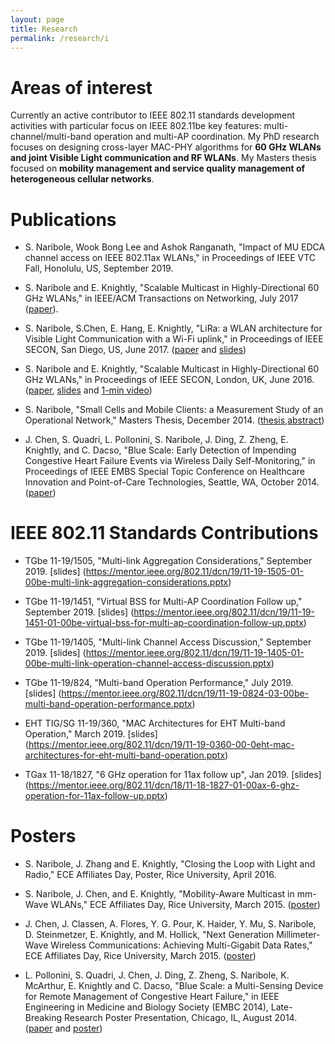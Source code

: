 ```yaml
---
layout: page
title: Research
permalink: /research/i
---
```


**Areas of interest**
=======

Currently an active contributor to IEEE 802.11 standards development activities with particular focus on IEEE 802.11be key features: multi-channel/multi-band operation and multi-AP coordination. My PhD research focuses on designing cross-layer MAC-PHY algorithms for **60 GHz WLANs and joint Visible Light communication and RF WLANs**. My Masters thesis focused on **mobility management and service quality management of heterogeneous cellular networks**.

**Publications**
=======
- S. Naribole, Wook Bong Lee and Ashok Ranganath, "Impact of MU EDCA channel access on IEEE 802.11ax WLANs," in Proceedings of IEEE VTC Fall, Honolulu, US, September 2019.

- S. Naribole and E. Knightly, "Scalable Multicast in Highly-Directional 60 GHz WLANs," in IEEE/ACM Transactions on Networking, July 2017 ([paper](http://ieeexplore.ieee.org/document/7968480/)).

- S. Naribole, S.Chen, E. Hang, E. Knightly, "LiRa: a WLAN architecture for Visible Light Communication with a Wi-Fi uplink," in Proceedings of IEEE SECON, San Diego, US, June 2017. ([paper](http://ieeexplore.ieee.org/document/7964932/) and [slides](http://networks.rice.edu/files/2017/06/SECON_FINAL-1go19fh.pdf))

- S. Naribole and E. Knightly, "Scalable Multicast in Highly-Directional 60 GHz WLANs," in Proceedings of IEEE SECON, London, UK, June 2016. ([paper](http://ieeexplore.ieee.org/document/7733014/), [slides](http://networks.rice.edu/files/2016/07/SECON_SDM_sharan-2257bi8.pdf) and [1-min video](https://www.youtube.com/watch?v=-bieBfboWNA))

- S. Naribole, "Small Cells and Mobile Clients: a Measurement Study of an Operational Network," Masters Thesis, December 2014. ([thesis](https://scholarship.rice.edu/handle/1911/88374),[abstract](https://scholarship.rice.edu/bitstream/handle/1911/88374/sharan_MS_abstract_final.pdf))

- J. Chen, S. Quadri, L. Pollonini, S. Naribole, J. Ding, Z. Zheng, E. Knightly, and C. Dacso, "Blue Scale: Early Detection of Impending Congestive Heart Failure Events via Wireless Daily Self-Monitoring," in Proceedings of IEEE EMBS Special Topic Conference on Healthcare Innovation and Point-of-Care Technologies, Seattle, WA, October 2014. ([paper](http://ieeexplore.ieee.org/document/7038875/))​

**IEEE 802.11 Standards Contributions**
=======

- TGbe 11-19/1505, "Multi-link Aggregation Considerations," September 2019. [slides] (https://mentor.ieee.org/802.11/dcn/19/11-19-1505-01-00be-multi-link-aggregation-considerations.pptx)

- TGbe 11-19/1451, "Virtual BSS for Multi-AP Coordination Follow up," September 2019. [slides] (https://mentor.ieee.org/802.11/dcn/19/11-19-1451-01-00be-virtual-bss-for-multi-ap-coordination-follow-up.pptx)

- TGbe 11-19/1405, "Multi-link Channel Access Discussion," September 2019. [slides] (https://mentor.ieee.org/802.11/dcn/19/11-19-1405-01-00be-multi-link-operation-channel-access-discussion.pptx)

- TGbe 11-19/824, "Multi-band Operation Performance," July 2019. [slides] (https://mentor.ieee.org/802.11/dcn/19/11-19-0824-03-00be-multi-band-operation-performance.pptx)

- EHT TIG/SG 11-19/360, "MAC Architectures for EHT Multi-band Operation," March 2019. [slides] (https://mentor.ieee.org/802.11/dcn/19/11-19-0360-00-0eht-mac-architectures-for-eht-multi-band-operation.pptx)

- TGax 11-18/1827, "6 GHz operation for 11ax follow up", Jan 2019. [slides] (https://mentor.ieee.org/802.11/dcn/18/11-18-1827-01-00ax-6-ghz-operation-for-11ax-follow-up.pptx)


**Posters**
=======

- S. Naribole, J. Zhang and E. Knightly, "Closing the Loop with Light and Radio," ECE Affiliates Day, Poster, Rice University, April 2016.

- S. Naribole, J. Chen, and E. Knightly, "Mobility-Aware Multicast in mm-Wave WLANs," ECE Affiliates Day, Rice University, March 2015. ([poster](http://nsharan.blogs.rice.edu/files/2015/04/mmWave_Multicast_2015_poster.pdf))

- J. Chen, J. Classen, A. Flores, Y. G. Pour, K. Haider, Y. Mu, S. Naribole, D. Steinmetzer, E. Knightly, and M. Hollick, "Next Generation Millimeter-Wave Wireless Communications: Achieving Multi-Gigabit Data Rates," ECE Affiliates Day, Rice University, March 2015. ([poster](http://nsharan.blogs.rice.edu/files/2015/04/60GHzRice_Group_Poster.pdf))

- L. Pollonini, S. Quadri, J. Chen, J. Ding, Z. Zheng, S. Naribole, K. McArthur, E. Knightly and C. Dacso, "Blue Scale: a Multi-Sensing Device for Remote Management of Congestive Heart Failure," in IEEE Engineering in Medicine and Biology Society (EMBC 2014), Late-Breaking Research Poster Presentation, Chicago, IL, August 2014. ([paper](http://networks.rice.edu/files/2014/08/BlueScale.pdf) and  [poster](http://nsharan.blogs.rice.edu/files/2014/10/EMBC-2014-Pollonini-36x56-final.pptx))
